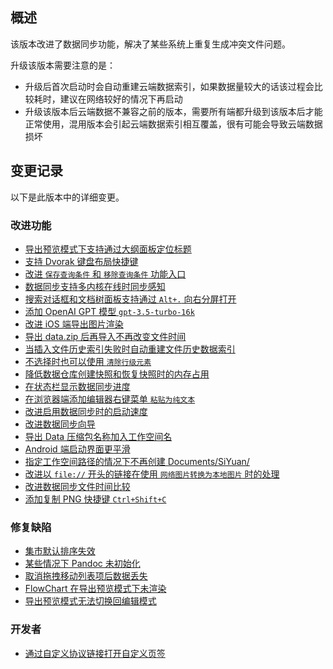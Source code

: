 ## 概述

该版本改进了数据同步功能，解决了某些系统上重复生成冲突文件问题。

升级该版本需要注意的是：

* 升级后首次启动时会自动重建云端数据索引，如果数据量较大的话该过程会比较耗时，建议在网络较好的情况下再启动
* 升级该版本后云端数据不兼容之前的版本，需要所有端都升级到该版本后才能正常使用，混用版本会引起云端数据索引相互覆盖，很有可能会导致云端数据损坏

## 变更记录

以下是此版本中的详细变更。

### 改进功能

* [导出预览模式下支持通过大纲面板定位标题](https://github.com/siyuan-note/siyuan/issues/3059)
* [支持 Dvorak 键盘布局快捷键](https://github.com/siyuan-note/siyuan/issues/7115)
* [改进 `保存查询条件` 和 `移除查询条件` 功能入口](https://github.com/siyuan-note/siyuan/issues/8412)
* [数据同步支持多内核在线时同步感知](https://github.com/siyuan-note/siyuan/issues/8518)
* [搜索对话框和文档树面板支持通过 `Alt+.`  向右分屏打开](https://github.com/siyuan-note/siyuan/issues/8528)
* [添加 OpenAI GPT 模型 `gpt-3.5-turbo-16k`](https://github.com/siyuan-note/siyuan/issues/8530)
* [改进 iOS 端导出图片渲染](https://github.com/siyuan-note/siyuan/issues/8532)
* [导出 data.zip 后再导入不再改变文件时间](https://github.com/siyuan-note/siyuan/issues/8540)
* [当插入文件历史索引失败时自动重建文件历史数据索引](https://github.com/siyuan-note/siyuan/issues/8543)
* [不选择时也可以使用 `清除行级元素`](https://github.com/siyuan-note/siyuan/issues/8546)
* [降低数据仓库创建快照和恢复快照时的内存占用](https://github.com/siyuan-note/siyuan/issues/8551)
* [在状态栏显示数据同步进度](https://github.com/siyuan-note/siyuan/issues/8552)
* [在浏览器端添加编辑器右键菜单 `粘贴为纯文本`](https://github.com/siyuan-note/siyuan/issues/8553)
* [改进启用数据同步时的启动速度](https://github.com/siyuan-note/siyuan/issues/8555)
* [改进数据同步向导](https://github.com/siyuan-note/siyuan/issues/8556)
* [导出 Data 压缩包名称加入工作空间名](https://github.com/siyuan-note/siyuan/issues/8560)
* [Android 端启动界面更平滑](https://github.com/siyuan-note/siyuan/issues/8561)
* [指定工作空间路径的情况下不再创建 Documents/SiYuan/](https://github.com/siyuan-note/siyuan/issues/8566)
* [改进以 `file://` 开头的链接在使用 `网络图片转换为本地图片` 时的处理](https://github.com/siyuan-note/siyuan/issues/8567)
* [改进数据同步文件时间比较](https://github.com/siyuan-note/siyuan/issues/8573)
* [添加复制 PNG 快捷键 `Ctrl+Shift+C`](https://github.com/siyuan-note/siyuan/issues/8576)

### 修复缺陷

* [集市默认排序失效](https://github.com/siyuan-note/siyuan/issues/8529)
* [某些情况下 Pandoc 未初始化](https://github.com/siyuan-note/siyuan/issues/8533)
* [取消拖拽移动列表项后数据丢失](https://github.com/siyuan-note/siyuan/issues/8548)
* [FlowChart 在导出预览模式下未渲染](https://github.com/siyuan-note/siyuan/issues/8568)
* [导出预览模式无法切换回编辑模式](https://github.com/siyuan-note/siyuan/issues/8569)

### 开发者

* [通过自定义协议链接打开自定义页签](https://github.com/siyuan-note/siyuan/issues/8544)
